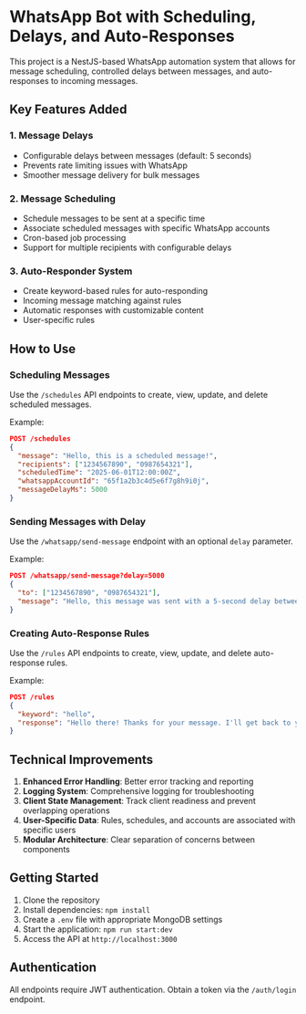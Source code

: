 # WhatsApp Bot with Scheduling, Delays, and Auto-Responses

This project is a NestJS-based WhatsApp automation system that allows for message scheduling, controlled delays between messages, and auto-responses to incoming messages.

## Key Features Added

### 1. Message Delays
- Configurable delays between messages (default: 5 seconds)
- Prevents rate limiting issues with WhatsApp
- Smoother message delivery for bulk messages

### 2. Message Scheduling
- Schedule messages to be sent at a specific time
- Associate scheduled messages with specific WhatsApp accounts
- Cron-based job processing
- Support for multiple recipients with configurable delays

### 3. Auto-Responder System
- Create keyword-based rules for auto-responding
- Incoming message matching against rules
- Automatic responses with customizable content
- User-specific rules

## How to Use

### Scheduling Messages
Use the `/schedules` API endpoints to create, view, update, and delete scheduled messages.

Example:
```json
POST /schedules
{
  "message": "Hello, this is a scheduled message!",
  "recipients": ["1234567890", "0987654321"],
  "scheduledTime": "2025-06-01T12:00:00Z",
  "whatsappAccountId": "65f1a2b3c4d5e6f7g8h9i0j",
  "messageDelayMs": 5000
}
```

### Sending Messages with Delay
Use the `/whatsapp/send-message` endpoint with an optional `delay` parameter.

Example:
```json
POST /whatsapp/send-message?delay=5000
{
  "to": ["1234567890", "0987654321"],
  "message": "Hello, this message was sent with a 5-second delay between recipients!"
}
```

### Creating Auto-Response Rules
Use the `/rules` API endpoints to create, view, update, and delete auto-response rules.

Example:
```json
POST /rules
{
  "keyword": "hello",
  "response": "Hello there! Thanks for your message. I'll get back to you soon."
}
```

## Technical Improvements

1. **Enhanced Error Handling**: Better error tracking and reporting
2. **Logging System**: Comprehensive logging for troubleshooting
3. **Client State Management**: Track client readiness and prevent overlapping operations
4. **User-Specific Data**: Rules, schedules, and accounts are associated with specific users
5. **Modular Architecture**: Clear separation of concerns between components

## Getting Started

1. Clone the repository
2. Install dependencies: `npm install`
3. Create a `.env` file with appropriate MongoDB settings
4. Start the application: `npm run start:dev`
5. Access the API at `http://localhost:3000`

## Authentication

All endpoints require JWT authentication. Obtain a token via the `/auth/login` endpoint.
